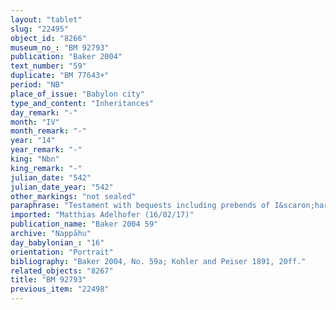 ```yaml
---
layout: "tablet"
slug: "22495"
object_id: "8266"
museum_no_: "BM 92793"
publication: "Baker 2004"
text_number: "59"
duplicate: "BM 77643+"
period: "NB"
place_of_issue: "Babylon city"
type_and_content: "Inheritances"
day_remark: "-"
month: "IV"
month_remark: "-"
year: "14"
year_remark: "-"
king: "Nbn"
king_remark: "-"
julian_date: "542"
julian_date_year: "542"
other_markings: "not sealed"
paraphrase: "Testament with bequests including prebends of I&scaron;hara and Papsukkal: <strong>B</strong> makes over to <strong>A<sub>1</sub></strong> a butcher&rsquo;s prebend in the temple of I&scaron;hara and to <strong>A<sub>2</sub> </strong>a prebend before Papsukkal of the temple of Bēlet-Eanna on the bank of the canal and a date garden on the Gubbātu canal. He also makes over to <strong><sup>f</sup>A<sub>3</sub></strong>,<strong> <sup>f</sup>A<sub>4</sub></strong> and<strong> <sup>f</sup>A<sub>5</sub> </strong>assets in circulation (<em>mimm&ucirc;&scaron;u &scaron;a sūqi &scaron;a ill&acirc;</em>), including all escaped slavesthat may turn up, and to <strong><sup>f</sup>A<sub>4</sub></strong> and <strong><sup>f</sup>A<sub>5</sub></strong> the dates at the disposal of Lābā&scaron;i and his <em>nishu</em>-assets still in circulation. In an earlier tablet <strong>B</strong> has made over to <strong><sup>f</sup>A<sub>3</sub></strong> a house, which will belong to <strong><sup>f</sup>A<sub>3</sub></strong> and where <strong>A<sub>1</sub></strong> and <strong>A<sub>2</sub></strong> will live together with her. He has also made over to her his assets. <strong>B</strong> had made over to <strong><sup>f</sup>A<sub>3</sub></strong> the aforementioned butcher&rsquo;s prebend of I&scaron;hara, but she voluntarily made it over to <strong>A<sub>1</sub></strong>. <strong><sup>f</sup>A<sub>3</sub></strong> will enjoy the income of the prebends together with <strong>A<sub>1</sub></strong> and <strong>A<sub>2</sub></strong>. Furthermore she is to provide dowries (<em>nudunn&ucirc;</em>) for <strong><sup>f</sup>A<sub>4</sub> </strong>and <strong><sup>f</sup>A<sub>5</sub></strong> out of her own dowry. 5 witnesses, including the brother of <strong><sup>f</sup>A<sub>3</sub></strong> (Nādin-ahi/&Scaron;ama&scaron;-nāṣir//Ileˀˀi-Marduk), 3 <em>ina a&scaron;ābi</em>-witnesses (<strong><sup>f</sup>A<sub>3</sub></strong>,<strong> <sup>f</sup>A<sub>4</sub></strong> and<strong> <sup>f</sup>A<sub>5</sub></strong>) and the scribe (Bēl-rēmanni//Sagdidi).<br /> &nbsp;<br /> <strong>A<sub>1</sub></strong> = Kalbi-Bau/Nab&ucirc;-balāssu-iqbi//Ileˀˀi-Marduk (older son of <strong>B</strong>);<strong> A<sub>2</sub></strong> = Nab&ucirc;-mukīn-zēri/Nab&ucirc;-balāssu-iqbi//Ileˀˀi-Marduk (younger son of <strong>B</strong>);<strong> <sup>f</sup>A<sub>3</sub></strong> = Amat-Ninlil/&Scaron;ama&scaron;-nāṣir//Ileˀˀi-Marduk (mother of <strong>B</strong>);<strong> <sup>f</sup>A<sub>4</sub> </strong>= Ṭābatu/Nab&ucirc;-balāssu-iqbi//Ileˀˀi-Marduk (sister of <strong>B</strong>);<strong> <sup>f</sup>A<sub>5</sub></strong> = Tabanni/Nab&ucirc;-balāssu-iqbi//Ileˀˀi-Marduk (sister of <strong>B</strong>); <strong>B</strong>&nbsp;= Nab&ucirc;-balāssu-iqbi/&Scaron;addinu//Ileˀˀi-Marduk<br /> &nbsp;"
imported: "Matthias Adelhofer (16/02/17)"
publication_name: "Baker 2004 59"
archive: "Nappāhu"
day_babylonian_: "16"
orientation: "Portrait"
bibliography: "Baker 2004, No. 59a; Kohler and Peiser 1891, 20ff."
related_objects: "8267"
title: "BM 92793"
previous_item: "22498"
---
```

